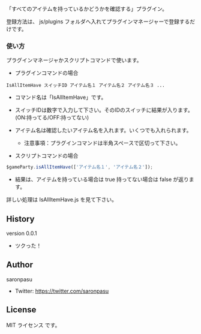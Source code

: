 「すべてのアイテムを持っているかどうかを確認する」プラグイン。

登録方法は、 js/plugins フォルダへ入れてプラグインマネージャーで登録するだけです。

### 使い方
プラグインマネージャかスクリプトコマンドで使います。

- プラグインコマンドの場合

```
IsAllItemHave スイッチID アイテム名１ アイテム名２ アイテム名３ ...
```
- コマンド名は「IsAllItemHave」です。
- スイッチIDは数字で入力して下さい。そのIDのスイッチに結果が入ります。(ON:持ってる/OFF:持ってない)
- アイテム名は確認したいアイテム名を入れます。いくつでも入れられます。
   - 注意事項：プラグインコマンドは半角スペースで区切って下さい。

- スクリプトコマンドの場合

```javascript
$gameParty.isAllItemHave(['アイテム名１', 'アイテム名２']);
```
- 結果は、アイテムを持っている場合は true 持ってない場合は false が返ります。



詳しい処理は IsAllItemHave.js を見て下さい。



## History
version 0.0.1
- ツクった！

## Author
saronpasu

- Twitter: https://twitter.com/saronpasu

## License
MIT ライセンス です。
